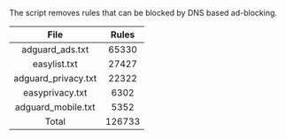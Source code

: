 The script removes rules that can be blocked by DNS based ad-blocking.


| File | Rules |
|:----:|:-----:|
| adguard_ads.txt | 65330 |
| easylist.txt | 27427 |
| adguard_privacy.txt | 22322 |
| easyprivacy.txt | 6302 |
| adguard_mobile.txt | 5352 |
| Total | 126733 |